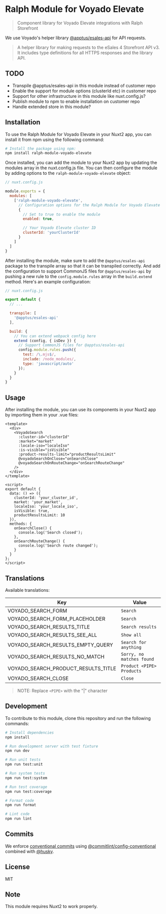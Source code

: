 # Ralph Module for Voyado Elevate

> Component library for Voyado Elevate integrations with Ralph Storefront

We use Voyado's helper library [@apptus/esales-api](https://www.npmjs.com/package/@apptus/esales-api) for API requests.

> A helper library for making requests to the eSales 4 Storefront API v3. It includes type definitions for all HTTPS responses and the library API.

## TODO
- Transpile @apptus/esales-api in this module instead of customer repo
- Enable the support for module options (clusterId etc) in customer repo
- Support for other infrastructure in this module like nuxt.config.js?
- Publish module to npm to enable installation on customer repo
- Handle extended store in this module?

## Installation

To use the Ralph Module for Voyado Elevate in your Nuxt2 app, you can install it from npm using the following command:

```bash
# Install the package using npm:
npm install ralph-module-voyado-elevate
```

Once installed, you can add the module to your Nuxt2 app by updating the modules array in the nuxt.config.js file. You can then configure the module by adding options to the `ralph-module-voyado-elevate` object:
```javascript
// nuxt.config.js

module.exports = {
  modules: [
    ['ralph-module-voyado-elevate',
      // Configuration options for the Ralph Module for Voyado Elevate
      {
        // Set to true to enable the module
        enabled: true,

        // Your Voyado Elevate cluster ID
        clusterId: 'yourClusterId'
      }
    ]
  ]
}
```

After installing the module, make sure to add the `@apptus/esales-api` package to the transpile array so that it can be transpiled correctly. And add the configuration to support CommonJS files for `@apptus/esales-api` by pushing a new rule to the `config.module.rules` array in the `build.extend` method. Here's an example configuration:
```javascript
// nuxt.config.js

export default {
  // ...

  transpile: [
    '@apptus/esales-api'
  ],

  build: {
    // You can extend webpack config here
    extend (config, { isDev }) {
      // Support CommonJS files for @apptus/esales-api
      config.module.rules.push({
        test: /\.mjs$/,
        include: /node_modules/,
        type: 'javascript/auto'
      });
    }
  }
}
```

## Usage

After installing the module, you can use its components in your Nuxt2 app by importing them in your .vue files:

```vue
<template>
  <div>
    <VoyadoSearch
      :cluster-id="clusterId"
      :market="market"
      :locale-iso="localeIso"
      :is-visible="isVisible"
      :product-results-limit="productResultsLimit"
      @voyadoSearchOnClose="onSearchClose"
      @voyadoSearchOnRouteChange="onSearchRouteChange"
    />
  </div>
</template>

<script>
export default {
  data: () => ({
    clusterId: 'your_cluster_id',
    market: 'your_market',
    localeIso: 'your_locale_iso',
    isVisible: true,
    productResultsLimit: 10
  }),
  methods: {
    onSearchClose() {
      console.log('Search closed');
    },
    onSearchRouteChange() {
      console.log('Search route changed');
    }
  }
};
</script>
```

## Translations

Available translations:

|Key                                    |Value                        |
|---------------------------------------|-----------------------------|
|VOYADO_SEARCH_FORM                     |`Search`                     |
|VOYADO_SEARCH_FORM_PLACEHOLDER         |`Search`                     |
|VOYADO_SEARCH_RESULTS_TITLE            |`Search results`             |
|VOYADO_SEARCH_RESULTS_SEE_ALL          |`Show all`                   |
|VOYADO_SEARCH_RESULTS_EMPTY_QUERY      |`Search for anything`        |
|VOYADO_SEARCH_RESULTS_NO_MATCH         |`Sorry, no matches found`    |
|VOYADO_SEARCH_PRODUCT_RESULTS_TITLE    |`Product <PIPE> Products`    |
|VOYADO_SEARCH_CLOSE                    |`Close`                      |

> NOTE: Replace `<PIPE>` with the "|" character

## Development

To contribute to this module, clone this repository and run the following commands:

```bash
# Install dependencies
npm install

# Run development server with test fixture
npm run dev

# Run unit tests
npm run test:unit

# Run system tests
npm run test:system

# Run test coverage
npm run test:coverage

# Format code
npm run format

# Lint code
npm run lint
```

## Commits
We enforce [conventional commits](https://www.conventionalcommits.org/en/v1.0.0/) using [@commitlint/config-conventional](https://www.npmjs.com/package/@commitlint/config-conventional) combined with [@husky](https://www.npmjs.com/package/husky).

## License
MIT

## Note
This module requires Nuxt2 to work properly.